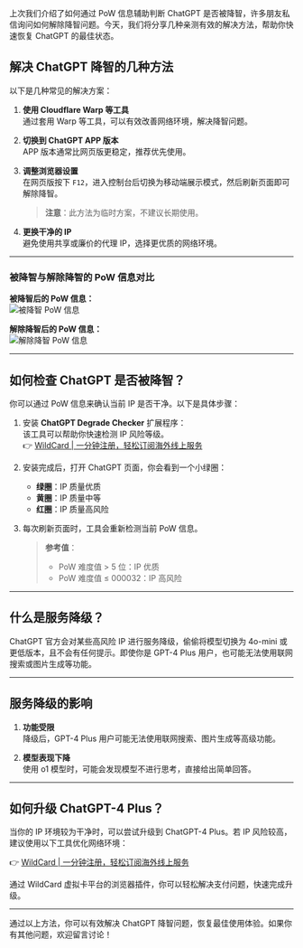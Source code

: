 上次我们介绍了如何通过 PoW 信息辅助判断 ChatGPT 是否被降智，许多朋友私信询问如何解除降智问题。今天，我们将分享几种亲测有效的解决方法，帮助你快速恢复 ChatGPT 的最佳状态。

## 解决 ChatGPT 降智的几种方法

以下是几种常见的解决方案：

1. **使用 Cloudflare Warp 等工具**  
   通过套用 Warp 等工具，可以有效改善网络环境，解决降智问题。

2. **切换到 ChatGPT APP 版本**  
   APP 版本通常比网页版更稳定，推荐优先使用。

3. **调整浏览器设置**  
   在网页版按下 `F12`，进入控制台后切换为移动端展示模式，然后刷新页面即可解除降智。  
   > **注意**：此方法为临时方案，不建议长期使用。

4. **更换干净的 IP**  
   避免使用共享或廉价的代理 IP，选择更优质的网络环境。

---

### 被降智与解除降智的 PoW 信息对比

**被降智后的 PoW 信息：**  
![被降智 PoW 信息](https://pic3.zhimg.com/v2-60820ba515c5798d5981fc77f0aca3a6_1440w.jpg)

**解除降智后的 PoW 信息：**  
![解除降智 PoW 信息](https://pic4.zhimg.com/v2-6e6178c8df9ce2442d437624e7620cb5_1440w.jpg)

---

## 如何检查 ChatGPT 是否被降智？

你可以通过 PoW 信息来确认当前 IP 是否干净。以下是具体步骤：

1. 安装 **ChatGPT Degrade Checker** 扩展程序：  
   该工具可以帮助你快速检测 IP 风险等级。  
   👉 [WildCard | 一分钟注册，轻松订阅海外线上服务](https://bit.ly/bewildcard)

2. 安装完成后，打开 ChatGPT 页面，你会看到一个小绿圈：  
   - **绿圈**：IP 质量优质  
   - **黄圈**：IP 质量中等  
   - **红圈**：IP 质量高风险

3. 每次刷新页面时，工具会重新检测当前 PoW 信息。  
   > **参考值**：  
   > - PoW 难度值 > 5 位：IP 优质  
   > - PoW 难度值 ≤ 000032：IP 高风险

---

## 什么是服务降级？

ChatGPT 官方会对某些高风险 IP 进行服务降级，偷偷将模型切换为 4o-mini 或更低版本，且不会有任何提示。即使你是 GPT-4 Plus 用户，也可能无法使用联网搜索或图片生成等功能。

---

## 服务降级的影响

1. **功能受限**  
   降级后，GPT-4 Plus 用户可能无法使用联网搜索、图片生成等高级功能。

2. **模型表现下降**  
   使用 o1 模型时，可能会发现模型不进行思考，直接给出简单回答。

---

## 如何升级 ChatGPT-4 Plus？

当你的 IP 环境较为干净时，可以尝试升级到 ChatGPT-4 Plus。若 IP 风险较高，建议使用以下工具优化网络环境：

👉 [WildCard | 一分钟注册，轻松订阅海外线上服务](https://bit.ly/bewildcard)

通过 WildCard 虚拟卡平台的浏览器插件，你可以轻松解决支付问题，快速完成升级。

---

通过以上方法，你可以有效解决 ChatGPT 降智问题，恢复最佳使用体验。如果你有其他问题，欢迎留言讨论！